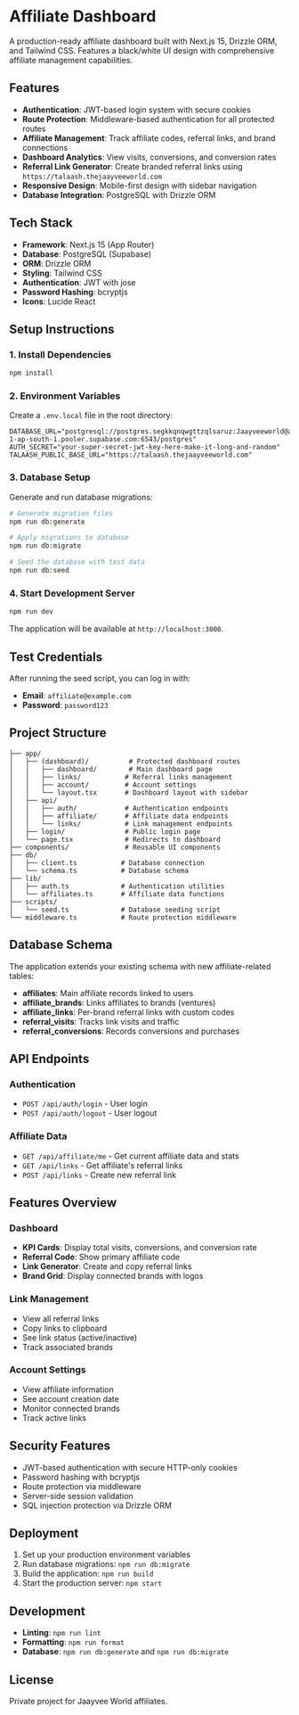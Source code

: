# Affiliate Dashboard

A production-ready affiliate dashboard built with Next.js 15, Drizzle ORM, and Tailwind CSS. Features a black/white UI design with comprehensive affiliate management capabilities.

## Features

- **Authentication**: JWT-based login system with secure cookies
- **Route Protection**: Middleware-based authentication for all protected routes
- **Affiliate Management**: Track affiliate codes, referral links, and brand connections
- **Dashboard Analytics**: View visits, conversions, and conversion rates
- **Referral Link Generator**: Create branded referral links using `https://talaash.thejaayveeworld.com`
- **Responsive Design**: Mobile-first design with sidebar navigation
- **Database Integration**: PostgreSQL with Drizzle ORM

## Tech Stack

- **Framework**: Next.js 15 (App Router)
- **Database**: PostgreSQL (Supabase)
- **ORM**: Drizzle ORM
- **Styling**: Tailwind CSS
- **Authentication**: JWT with jose
- **Password Hashing**: bcryptjs
- **Icons**: Lucide React

## Setup Instructions

### 1. Install Dependencies

```bash
npm install
```

### 2. Environment Variables

Create a `.env.local` file in the root directory:

```env
DATABASE_URL="postgresql://postgres.segkkqnqwgttzqlsaruz:Jaayveeworld@aws-1-ap-south-1.pooler.supabase.com:6543/postgres"
AUTH_SECRET="your-super-secret-jwt-key-here-make-it-long-and-random"
TALAASH_PUBLIC_BASE_URL="https://talaash.thejaayveeworld.com"
```

### 3. Database Setup

Generate and run database migrations:

```bash
# Generate migration files
npm run db:generate

# Apply migrations to database
npm run db:migrate

# Seed the database with test data
npm run db:seed
```

### 4. Start Development Server

```bash
npm run dev
```

The application will be available at `http://localhost:3000`.

## Test Credentials

After running the seed script, you can log in with:

- **Email**: `affiliate@example.com`
- **Password**: `password123`

## Project Structure

```
├── app/
│   ├── (dashboard)/          # Protected dashboard routes
│   │   ├── dashboard/        # Main dashboard page
│   │   ├── links/           # Referral links management
│   │   ├── account/         # Account settings
│   │   └── layout.tsx       # Dashboard layout with sidebar
│   ├── api/
│   │   ├── auth/            # Authentication endpoints
│   │   ├── affiliate/       # Affiliate data endpoints
│   │   └── links/           # Link management endpoints
│   ├── login/               # Public login page
│   └── page.tsx             # Redirects to dashboard
├── components/              # Reusable UI components
├── db/
│   ├── client.ts           # Database connection
│   └── schema.ts           # Database schema
├── lib/
│   ├── auth.ts             # Authentication utilities
│   └── affiliates.ts       # Affiliate data functions
├── scripts/
│   └── seed.ts             # Database seeding script
└── middleware.ts           # Route protection middleware
```

## Database Schema

The application extends your existing schema with new affiliate-related tables:

- **affiliates**: Main affiliate records linked to users
- **affiliate_brands**: Links affiliates to brands (ventures)
- **affiliate_links**: Per-brand referral links with custom codes
- **referral_visits**: Tracks link visits and traffic
- **referral_conversions**: Records conversions and purchases

## API Endpoints

### Authentication
- `POST /api/auth/login` - User login
- `POST /api/auth/logout` - User logout

### Affiliate Data
- `GET /api/affiliate/me` - Get current affiliate data and stats
- `GET /api/links` - Get affiliate's referral links
- `POST /api/links` - Create new referral link

## Features Overview

### Dashboard
- **KPI Cards**: Display total visits, conversions, and conversion rate
- **Referral Code**: Show primary affiliate code
- **Link Generator**: Create and copy referral links
- **Brand Grid**: Display connected brands with logos

### Link Management
- View all referral links
- Copy links to clipboard
- See link status (active/inactive)
- Track associated brands

### Account Settings
- View affiliate information
- See account creation date
- Monitor connected brands
- Track active links

## Security Features

- JWT-based authentication with secure HTTP-only cookies
- Password hashing with bcryptjs
- Route protection via middleware
- Server-side session validation
- SQL injection protection via Drizzle ORM

## Deployment

1. Set up your production environment variables
2. Run database migrations: `npm run db:migrate`
3. Build the application: `npm run build`
4. Start the production server: `npm start`

## Development

- **Linting**: `npm run lint`
- **Formatting**: `npm run format`
- **Database**: `npm run db:generate` and `npm run db:migrate`

## License

Private project for Jaayvee World affiliates.